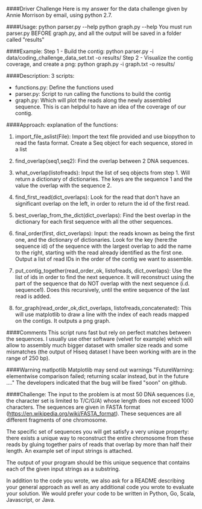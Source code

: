 ####Driver Challenge
Here is my answer for the data challenge given by Annie Morrison by email, using python 2.7. 

####Usage: 
python parser.py --help
python graph.py --help
You must run parser.py BEFORE graph.py, and all the output will be saved in a folder called "results" 

####Example:
Step 1 - Build the contig:
python parser.py -i data/coding_challenge_data_set.txt -o results/
Step 2 - Visualize the contig coverage, and create a png:
python graph.py -i graph.txt -o results/

####Description: 3 scripts:
- functions.py: Define the functions used
- parser.py: Script to run calling the functions to build the contig 
- graph.py: Which will plot the reads along the newly assembled sequence. This is can helpdul to have an idea of the coverage of our contig. 

####Approach: explanation of the functions: 

1. import_file_aslist(File): Import the text file provided and use biopython to read the fasta format. Create a Seq object for each sequence, stored in a list

2. find_overlap(seq1,seq2): Find the overlap between 2 DNA sequences. 

3. what_overlap(listofreads): Input the list of seq objects from step 1. Will return a dictionary of dictionaries. The keys are the sequence 1 and the value the overlap with the sequence 2. 

4. find_first_read(dict_overlaps): Look for the read that don't have an significant overlap on the left, in order to return the id of the first read.

5. best_overlap_from_the_dict(dict_overlaps): Find the best overlap in the dictionary for each first sequence with all the other sequences.

6. final_order(first, dict_overlaps): Input: the reads known as being the first one, and the dictionary of dictionaries. Look for the key (here:the sequence id) of the sequence with the largest overlap to add the name to the right, starting with the read already identified as the first one. Output a list of read IDs in the order of the contig we want to assemble. 

7. put_contig_together(read_order_ok, listofreads, dict_overlaps): Use the list of ids in order to find the next sequence. It will reconstruct using the part of the sequence that do NOT overlap with the next sequence (i.d. sequence1). Does this recursively, until the entire sequence of the last read is added.

8. for_graph(read_order_ok,dict_overlaps, listofreads,concatenated): This will use matplotlib to draw a line with the index of each reads mapped on the contigs. It outputs a png graph.

####Comments
This script runs fast but rely on perfect matches between the sequences. I usually use other software (velvet for example) which will allow to assembly much bigger dataset with smaller size reads and some mismatches (the output of Hiseq dataset I have been working with are in the range of 250 bp). 

####Warning matlpotlib
Matplotlib may send out warnings "FutureWarning: elementwise comparison failed; returning scalar instead, but in the future ...." The developers indicated that the bug will be fixed "soon" on github. 

####Challenge:
The input to the problem is at most 50 DNA sequences (i.e, the character set is limited to T/C/G/A) whose length does not exceed 1000 characters. The sequences are given in FASTA format (https://en.wikipedia.org/wiki/FASTA_format). These sequences are all different fragments of one chromosome.

The specific set of sequences you will get satisfy a very unique property:  there exists a unique way to reconstruct the entire chromosome from these reads by gluing together pairs of reads that overlap by more than half their length. An example set of input strings is attached.

The output of your program should be this unique sequence that contains each of the given input strings as a substring.

In addition to the code you wrote, we also ask for a README describing your general approach as well as any additional code you wrote to evaluate your solution. We would prefer your code to be written in Python, Go, Scala, Javascript, or Java.

